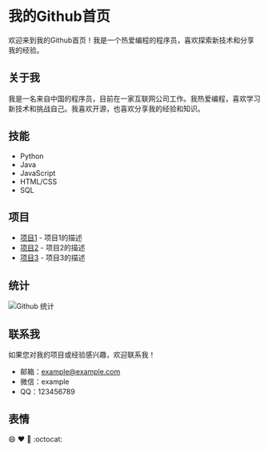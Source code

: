 # 我的Github首页

欢迎来到我的Github首页！我是一个热爱编程的程序员，喜欢探索新技术和分享我的经验。

## 关于我

我是一名来自中国的程序员，目前在一家互联网公司工作。我热爱编程，喜欢学习新技术和挑战自己。我喜欢开源，也喜欢分享我的经验和知识。

## 技能

- Python
- Java
- JavaScript
- HTML/CSS
- SQL

## 项目

- [项目1](https://github.com/username/project1) - 项目1的描述
- [项目2](https://github.com/username/project2) - 项目2的描述
- [项目3](https://github.com/username/project3) - 项目3的描述

## 统计

![Github 统计](https://github-readme-stats.vercel.app/api?username=username&show_icons=true&theme=radical)

## 联系我

如果您对我的项目或经验感兴趣，欢迎联系我！

- 邮箱：example@example.com
- 微信：example
- QQ：123456789

## 表情

:smile: :heart: :rocket: :octocat:

